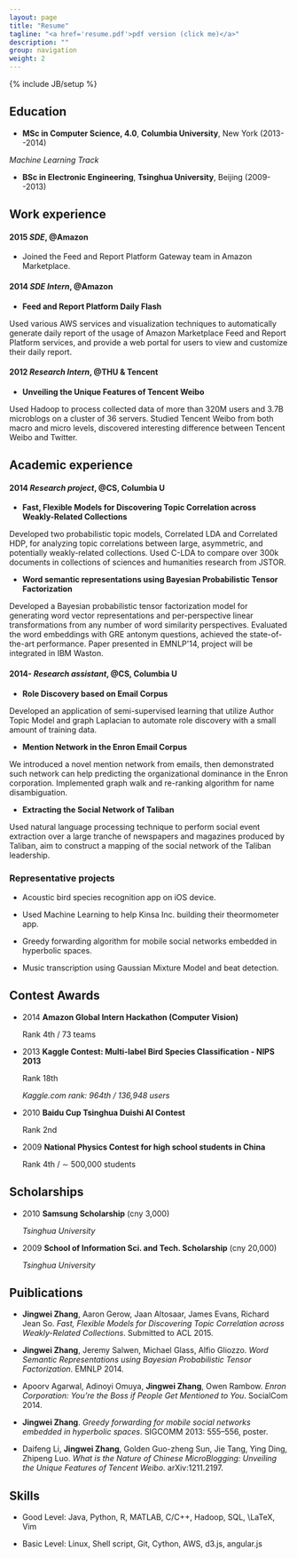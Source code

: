 ```yaml
---
layout: page
title: "Resume"
tagline: "<a href='resume.pdf'>pdf version (click me)</a>"
description: ""
group: navigation
weight: 2
---
```

{% include JB/setup %}

## Education

- **MSc in Computer Science, 4.0**, **Columbia University**, New York (2013--2014)

_Machine Learning Track_

- **BSc in Electronic Engineering**, **Tsinghua University**, Beijing (2009--2013)





## Work experience

#### 2015	*SDE*, @Amazon

- Joined the Feed and Report Platform Gateway team in Amazon Marketplace.

#### 2014	*SDE Intern*, @Amazon

- **Feed and Report Platform Daily Flash**

Used various AWS services and visualization techniques to automatically generate daily report of the usage of Amazon Marketplace Feed and Report Platform services, and provide a web portal for users to view and customize their daily report.

#### 2012	*Research Intern*, @THU \& Tencent

- **Unveiling the Unique Features of Tencent Weibo**

Used Hadoop to process collected data of more than 320M users and 3.7B microblogs on a cluster of 36 servers. Studied Tencent Weibo from both macro and micro levels, discovered interesting difference between Tencent Weibo and Twitter.



## Academic experience

#### 2014	*Research project*, @CS, Columbia U

- **Fast, Flexible Models for Discovering Topic Correlation across Weakly-Related Collections**

Developed two probabilistic topic models, Correlated LDA and Correlated HDP, for analyzing topic correlations between large, asymmetric, and potentially weakly-related collections. Used C-LDA to compare over 300k documents in collections of sciences and humanities research from JSTOR.


- **Word semantic representations using Bayesian Probabilistic Tensor Factorization**

Developed a Bayesian probabilistic tensor factorization model for generating word vector representations and per-perspective linear transformations from any number of word similarity perspectives. Evaluated the word embeddings with GRE antonym questions, achieved the state-of-the-art performance. Paper presented in EMNLP'14, project will be integrated in IBM Waston.

#### 2014-	*Research assistant*, @CS, Columbia U

- **Role Discovery based on Email Corpus**

Developed an application of semi-supervised learning that utilize Author Topic Model and graph Laplacian to automate role discovery with a small amount of training data.


- **Mention Network in the Enron Email Corpus**

We introduced a novel mention network from emails, then demonstrated such network can help predicting the organizational dominance in the Enron corporation. Implemented graph walk and re-ranking algorithm for name disambiguation.


- **Extracting the Social Network of Taliban**

Used natural language processing technique to perform social event extraction over a large tranche of newspapers and magazines produced by Taliban, aim to construct a mapping of the social network of the Taliban leadership.



### Representative projects

- Acoustic bird species recognition app on iOS device.

- Used Machine Learning to help Kinsa Inc. building their theormometer app.

- Greedy forwarding algorithm for mobile social networks embedded in hyperbolic spaces.

- Music transcription using Gaussian Mixture Model and beat detection.

## Contest Awards

- 2014	**Amazon Global Intern Hackathon (Computer Vision)**

  Rank 4th / 73 teams   

  

- 2013	**Kaggle Contest: Multi-label Bird Species Classification - NIPS 2013**

  Rank 18th   

  *Kaggle.com rank: 964th / 136,948 users*

- 2010	**Baidu Cup Tsinghua Duishi AI Contest**

  Rank 2nd   

  

- 2009	**National Physics Contest for high school students in China**

  Rank 4th / $\sim$ 500,000 students   

  



## Scholarships

- 2010	**Samsung Scholarship** (cny 3,000)

  _Tsinghua University_
- 2009	**School of Information Sci. and Tech. Scholarship** (cny 20,000)

  _Tsinghua University_


## Puiblications

- **Jingwei Zhang**, Aaron Gerow, Jaan Altosaar, James Evans, Richard Jean So. _Fast, Flexible Models for Discovering Topic Correlation across Weakly-Related Collections_. Submitted to ACL 2015.

- **Jingwei Zhang**, Jeremy Salwen, Michael Glass, Alfio Gliozzo. _Word Semantic Representations using Bayesian Probabilistic Tensor Factorization_. EMNLP 2014.

- Apoorv Agarwal, Adinoyi Omuya, **Jingwei Zhang**, Owen Rambow. _Enron Corporation: You’re the Boss if People Get Mentioned to You_. SocialCom 2014.

- **Jingwei Zhang**. _Greedy forwarding for mobile social networks embedded in hyperbolic spaces_. SIGCOMM 2013: 555–556, poster.

- Daifeng Li, **Jingwei Zhang**, Golden Guo-zheng Sun, Jie Tang, Ying Ding, Zhipeng Luo. _What is the Nature of Chinese MicroBlogging: Unveiling the Unique Features of Tencent Weibo_. arXiv:1211.2197.



## Skills

- Good Level: Java, Python, R, MATLAB, C/C++, Hadoop, SQL, \LaTeX, Vim

- Basic Level: Linux, Shell script, Git, Cython, AWS, d3.js, angular.js



